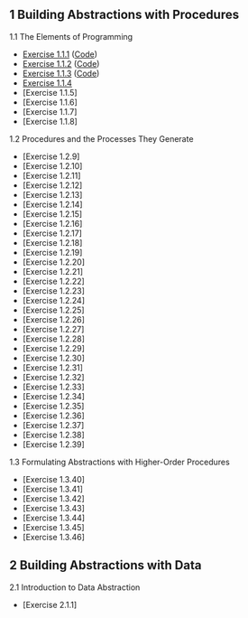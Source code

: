 ## 1 Building Abstractions with Procedures

1.1 The Elements of Programming

  * [Exercise 1.1.1](./Chapter%201/Exercise%201.1.md) ([Code](../src/Chapter%201/Exercise%201.1.scm))
  * [Exercise 1.1.2](./Chapter%201/Exercise%201.2.md) ([Code](../src/Chapter%201/Exercise%201.2.scm))
  * [Exercise 1.1.3](./Chapter%201/Exercise%201.3.md) ([Code](../src/Chapter%201/Exercise%201.3.scm))
  * [Exercise 1.1.4](./Chapter%201/Exercise%201.4.md)
  * [Exercise 1.1.5]
  * [Exercise 1.1.6]
  * [Exercise 1.1.7]
  * [Exercise 1.1.8]

1.2 Procedures and the Processes They Generate

  * [Exercise 1.2.9]
  * [Exercise 1.2.10]
  * [Exercise 1.2.11]
  * [Exercise 1.2.12]
  * [Exercise 1.2.13]
  * [Exercise 1.2.14]
  * [Exercise 1.2.15]
  * [Exercise 1.2.16]
  * [Exercise 1.2.17]
  * [Exercise 1.2.18]
  * [Exercise 1.2.19]
  * [Exercise 1.2.20]
  * [Exercise 1.2.21]
  * [Exercise 1.2.22]
  * [Exercise 1.2.23]
  * [Exercise 1.2.24]
  * [Exercise 1.2.25]
  * [Exercise 1.2.26]
  * [Exercise 1.2.27]
  * [Exercise 1.2.28]
  * [Exercise 1.2.29]
  * [Exercise 1.2.30]
  * [Exercise 1.2.31]
  * [Exercise 1.2.32]
  * [Exercise 1.2.33]
  * [Exercise 1.2.34]
  * [Exercise 1.2.35]
  * [Exercise 1.2.36]
  * [Exercise 1.2.37]
  * [Exercise 1.2.38]
  * [Exercise 1.2.39]

1.3 Formulating Abstractions with Higher-Order Procedures

  * [Exercise 1.3.40]
  * [Exercise 1.3.41]
  * [Exercise 1.3.42]
  * [Exercise 1.3.43]
  * [Exercise 1.3.44]
  * [Exercise 1.3.45]
  * [Exercise 1.3.46]

## 2 Building Abstractions with Data

2.1 Introduction to Data Abstraction

  * [Exercise 2.1.1]

